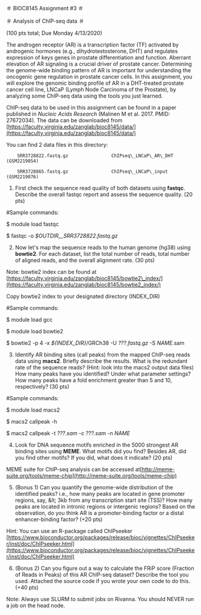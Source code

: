 ＃ BIOC8145 Assignment #3 ＃

＃ Analysis of ChIP-seq data ＃

(100 pts total; Due Monday 4/13/2020)

The androgen receptor (AR) is a transcription factor (TF) activated by androgenic hormones (e.g., dihydrotestosterone, DHT) and regulates expression of keys genes in prostate differentiation and function. Aberrant elevation of AR signaling is a crucial driver of prostate cancer. Determining the genome-wide binding pattern of AR is important for understanding the oncogenic gene regulation in prostate cancer cells. In this assignment, you will explore the genomic binding profile of AR in a DHT-treated prostate cancer cell line, LNCaP (Lymph Node Carcinoma of the Prostate), by analyzing some ChIP-seq data using the tools you just learned.

ChIP-seq data to be used in this assignment can be found in a paper published in _Nucleic Acids Research_ (Malinen M et al. 2017. PMID: 27672034). The data can be downloaded from [https://faculty.virginia.edu/zanglab/bioc8145/data/](https://faculty.virginia.edu/zanglab/bioc8145/data/)

You can find 2 data files in this directory:

        SRR3728822.fastq.gz                ChIPseq\_LNCaP\_AR\_DHT (GSM2219854)

        SRR3728865.fastq.gz                ChIPseq\_LNCaP\_input (GSM2219876)

1. First check the sequence read quality of both datasets using **fastqc**. Describe the overall fastqc report and assess the sequence quality. (20 pts)

#Sample commands:

$ module load fastqc

$ fastqc -o _$OUTDIR__SRR3728822.fastq.gz_

2. Now let's map the sequence reads to the human genome (hg38) using **bowtie2**. For each dataset, list the total number of reads, total number of aligned reads, and the overall alignment rate. (30 pts)

Note: bowtie2 index can be found at [https://faculty.virginia.edu/zanglab/bioc8145/bowtie2\_index/](https://faculty.virginia.edu/zanglab/bioc8145/bowtie2_index/)

Copy bowtie2 index to your designated directory (INDEX\_DIR)

#Sample commands:

$ module load gcc

$ module load bowtie2

$ bowtie2 -p 4 -x _${INDEX\_DIR}_/GRCh38 -U _???.fastq.gz_ -S _NAME_.sam

3. Identify AR binding sites (call peaks) from the mapped ChIP-seq reads data using **macs2**. Briefly describe the results. What is the redundant rate of the sequence reads? (Hint: look into the macs2 output data files) How many peaks have you identified? Under what parameter settings? How many peaks have a fold enrichment greater than 5 and 10, respectively? (30 pts)

#Sample commands:

$ module load macs2

$ macs2 callpeak -h

$ macs2 callpeak -t _???.sam_ -c _???.sam_ -n _NAME_

4. Look for DNA sequence motifs enriched in the 5000 strongest AR binding sites using **MEME**. What motifs did you find? Besides AR, did you find other motifs? If you did, what does it indicate? (20 pts)

MEME suite for ChIP-seq analysis can be accessed at[http://meme-suite.org/tools/meme-chip](http://meme-suite.org/tools/meme-chip)

5. (Bonus 1) Can you quantify the genome-wide distribution of the identified peaks? i.e., how many peaks are located in gene promoter regions, say, \&lt; 3kb from any transcription start site (TSS)? How many peaks are located in intronic regions or intergenic regions? Based on the observation, do you think AR is a promoter-binding factor or a distal enhancer-binding factor? (+20 pts)

Hint: You can use an R-package called ChIPseeker [https://www.bioconductor.org/packages/release/bioc/vignettes/ChIPseeker/inst/doc/ChIPseeker.html](https://www.bioconductor.org/packages/release/bioc/vignettes/ChIPseeker/inst/doc/ChIPseeker.html)

6. (Bonus 2) Can you figure out a way to calculate the FRiP score (Fraction of Reads in Peaks) of this AR ChIP-seq dataset? Describe the tool you used. Attached the source code if you wrote your own code to do this. (+40 pts)



Note: Always use SLURM to submit jobs on Rivanna. You should NEVER run a job on the head node.
